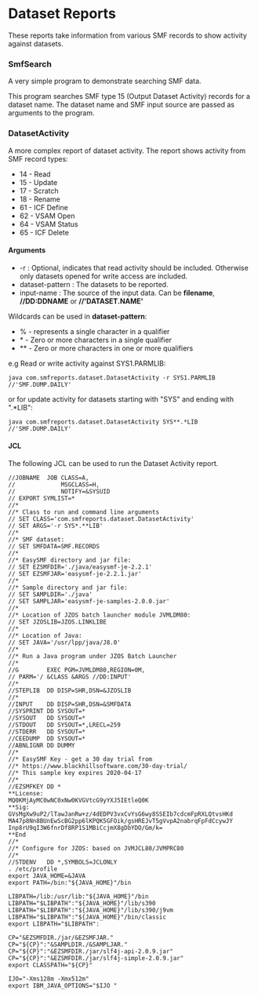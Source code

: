 # Dataset Reports

These reports take information from various SMF records to show activity against datasets.

### SmfSearch

A very simple program to demonstrate searching SMF data.

This program searches SMF type 15 (Output Dataset Activity) records for a dataset name. The dataset name and SMF input source are passed as arguments to the program.

### DatasetActivity

A more complex report of dataset activity. The report shows activity from SMF record types:
- 14 - Read
- 15 - Update
- 17 - Scratch
- 18 - Rename
- 61 - ICF Define
- 62 - VSAM Open
- 64 - VSAM Status
- 65 - ICF Delete

#### Arguments

 - -r : Optional, indicates that read activity should be included. Otherwise only datasets opened for write access are included.
 - dataset-pattern : The datasets to be reported.
 - input-name : The source of the input data. Can be **filename**, **//DD:DDNAME** or **//'DATASET.NAME'** 

Wildcards can be used in **dataset-pattern**:
- % - represents a single character in a qualifier
- \* - Zero or more characters in a single qualifier
- \*\* - Zero or more characters in one or more qualifiers 

e.g Read or write activity against SYS1.PARMLIB:

```
java com.smfreports.dataset.DatasetActivity -r SYS1.PARMLIB //'SMF.DUMP.DAILY'
```

or for update activity for datasets starting with "SYS" and ending with ".*LIB":

```
java com.smfreports.dataset.DatasetActivity SYS**.*LIB //'SMF.DUMP.DAILY'
```

#### JCL

The following JCL can be used to run the Dataset Activity report.

```
//JOBNAME  JOB CLASS=A,
//             MSGCLASS=H,
//             NOTIFY=&SYSUID
// EXPORT SYMLIST=*
//*
//* Class to run and command line arguments
// SET CLASS='com.smfreports.dataset.DatasetActivity'
// SET ARGS='-r SYS*.**LIB'
//*
//* SMF dataset:
// SET SMFDATA=SMF.RECORDS
//*
//* EasySMF directory and jar file:
// SET EZSMFDIR='./java/easysmf-je-2.2.1'
// SET EZSMFJAR='easysmf-je-2.2.1.jar'
//*
//* Sample directory and jar file:
// SET SAMPLDIR='./java'
// SET SAMPLJAR='easysmf-je-samples-2.0.0.jar'
//*
//* Location of JZOS batch launcher module JVMLDM80: 
// SET JZOSLIB=JZOS.LINKLIBE
//*
//* Location of Java:
// SET JAVA='/usr/lpp/java/J8.0'
//*
//* Run a Java program under JZOS Batch Launcher
//*
//G        EXEC PGM=JVMLDM80,REGION=0M,
// PARM='/ &CLASS &ARGS //DD:INPUT'
//*
//STEPLIB  DD DISP=SHR,DSN=&JZOSLIB
//*
//INPUT    DD DISP=SHR,DSN=&SMFDATA
//SYSPRINT DD SYSOUT=*
//SYSOUT   DD SYSOUT=*
//STDOUT   DD SYSOUT=*,LRECL=259
//STDERR   DD SYSOUT=*
//CEEDUMP  DD SYSOUT=*
//ABNLIGNR DD DUMMY
//*
//* EasySMF Key - get a 30 day trial from
//* https://www.blackhillsoftware.com/30-day-trial/
//* This sample key expires 2020-04-17
//*
//EZSMFKEY DD *
**License:
MQ0KMjAyMC0wNC0xNw0KVGVtcG9yYXJ5IEtleQ0K
**Sig:
GVsMgXw9uP2/lTawJanRw+z/4dEDPV3vxCvYsG6wy8SSEIb7cdcmFpRXLQtvsHKd
MA47p8Nn8BUnEwScBG2pp6lKPQK5GFOik/gsHREJvT5gVvpA2nabrqFpFdCcywJY
Inp8rU9qI3W6fnrDf8RP1S1MBiCcjmX8gDbYDO/Gm/k=
**End
//*
//* Configure for JZOS: based on JVMJCL80/JVMPRC80
//*
//STDENV   DD *,SYMBOLS=JCLONLY
. /etc/profile
export JAVA_HOME=&JAVA
export PATH=/bin:"${JAVA_HOME}"/bin

LIBPATH=/lib:/usr/lib:"${JAVA_HOME}"/bin
LIBPATH="$LIBPATH":"${JAVA_HOME}"/lib/s390
LIBPATH="$LIBPATH":"${JAVA_HOME}"/lib/s390/j9vm
LIBPATH="$LIBPATH":"${JAVA_HOME}"/bin/classic
export LIBPATH="$LIBPATH":

CP="&EZSMFDIR./jar/&EZSMFJAR."
CP="${CP}":"&SAMPLDIR./&SAMPLJAR."
CP="${CP}":"&EZSMFDIR./jar/slf4j-api-2.0.9.jar"
CP="${CP}":"&EZSMFDIR./jar/slf4j-simple-2.0.9.jar"
export CLASSPATH="${CP}"

IJO="-Xms128m -Xmx512m"
export IBM_JAVA_OPTIONS="$IJO "

```